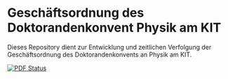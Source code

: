 # Geschäftsordnung des Doktorandenkonvent Physik am KIT

Dieses Repository dient zur Entwicklung und zeitlichen Verfolgung der Geschäftsordnung des Doktorandenkonvents an Physik am KIT.

[![PDF Status](https://www.sharelatex.com/github/repos/Doktorandenkonvent-Physik/Geschaeftsordnung/builds/latest/badge.svg)](https://www.sharelatex.com/github/repos/Doktorandenkonvent-Physik/Geschaeftsordnung/builds/latest/output.pdf)
